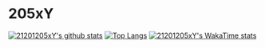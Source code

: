 # 205xY
[![21201205xY's github stats](https://github-readme-stats.vercel.app/api?username=21201205xY)](https://github.com/anuraghazra/github-readme-stats)
[![Top Langs](https://github-readme-stats.vercel.app/api/top-langs/?username=21201205xY&)](https://github.com/anuraghazra/github-readme-stats)
[![21201205xY's WakaTime stats](https://github-readme-stats.vercel.app/api/wakatime?username=21201205xY)](https://github.com/anuraghazra/github-readme-stats)
